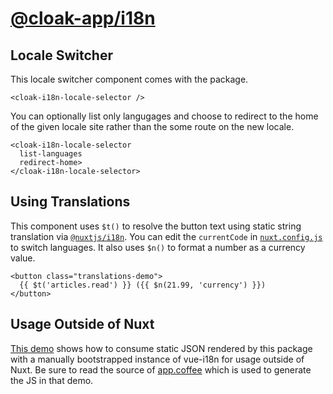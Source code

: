 # [@cloak-app/i18n](https://github.com/BKWLD/cloak-i18n)

## Locale Switcher

This locale switcher component comes with the package.

<cloak-i18n-locale-selector>
</cloak-i18n-locale-selector>

```vue
<cloak-i18n-locale-selector />
```

You can optionally list only langugages and choose to redirect to the home of the given locale site rather than the some route on the new locale.

<cloak-i18n-locale-selector
  list-languages
  redirect-home>
</cloak-i18n-locale-selector>

```vue
<cloak-i18n-locale-selector
  list-languages
  redirect-home>
</cloak-i18n-locale-selector>
```

## Using Translations

This component uses `$t()` to resolve the button text using static string translation via [`@nuxtjs/i18n`](https://i18n.nuxtjs.org).  You can edit the `currentCode` in [`nuxt.config.js`](https://github.com/BKWLD/cloak-i18n/blob/master/demo/nuxt.config.js) to switch languages.  It also uses `$n()` to format a number as a currency value.

<translations-demo></translations-demo>

```vue
<button class="translations-demo">
  {{ $t('articles.read') }} ({{ $n(21.99, 'currency') }})
</button>
```

## Usage Outside of Nuxt

[This demo](./external.html) shows how to consume static JSON rendered by this package with a manually bootstrapped instance of vue-i18n for usage outside of Nuxt.  Be sure to read the source of [app.coffee](https://github.com/BKWLD/cloak-i18n/blob/master/demo/external/app.coffee) which is used to generate the JS in that demo.
